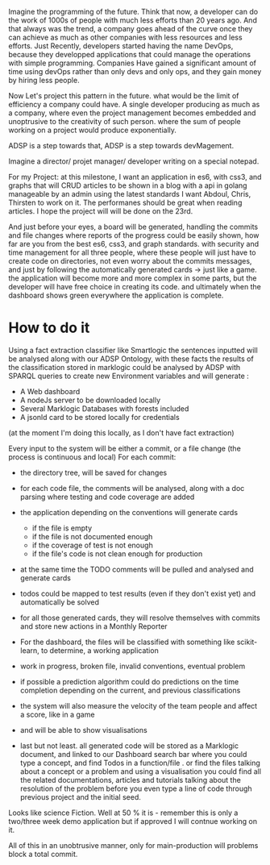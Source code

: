 Imagine the programming of the future.
Think that now, a developer can do the work of 1000s of people with much less efforts than 20 years ago.
And that always was the trend, a company goes ahead of the curve once they can achieve as much as other companies with
less resources and less efforts.
Just Recently, developers started having the name DevOps, because they developped applications that could manage the operations with simple programming.
Companies Have gained a significant amount of time using devOps rather than only devs and only ops, and they gain money by hiring less people.

Now Let's project this pattern in the future. what would be the limit of efficiency a company could have.
A single developer producing as much as a company, where even the project management becomes embedded and unoptrusive to the creativity of such person.
where the sum of people working on a project would produce exponentially.

ADSP is a step towards that,
ADSP is a step towards devMagement.

Imagine a director/ projet manager/ developer writing on a special notepad.

For my Project: at this milestone,
I want an application in es6, with css3, and graphs
that will CRUD articles to be shown in a blog with a api in golang manageable by an admin
using the latest standards
I want Abdoul, Chris, Thirsten to work on it.
The performanes should be great when reading articles.
I hope the project will will be done on the 23rd.

And just before your eyes, a board will be generated, handling the commits and file changes
where reports of the progress could be easily shown, how far are you from the best es6, css3, and graph standards.
with security and time management for all three people, where these people will just have to create code on directories,
not even worry about the commits messages, and just by following the automatically generated cards -> just like a game.
the application will become more and more complex in some parts, but the developer will have free choice in creating its code.
and ultimately when the dashboard shows green everywhere the application is complete.


How to do it
=============

Using a fact extraction classifier like Smartlogic
the sentences inputted will be analysed along with our ADSP Ontology,
with these facts
the results of the classification stored in marklogic could be analysed by ADSP with SPARQL queries to create new Environment variables and will generate :
- A Web dashboard
- A nodeJs server to be downloaded locally
- Several Marklogic Databases with forests included
- A jsonld card to be stored locally for credentials

(at the moment I'm doing this locally, as I don't have fact extraction)

Every input to the system will be either a commit, or a file change (the process is continuous and local)
For each commit:
- the directory tree, will be saved for changes
- for each code file, the comments will be analysed, along with a doc parsing where testing and code coverage are added
- the application depending on the conventions will generate cards
    - if the file is empty
    - if the file is not documented enough
    - if the coverage of test is not enough
    - if the file's code is not clean enough for production
- at the same time the TODO comments will be pulled and analysed and generate cards
- todos could be mapped to test results (even if they don't exist yet) and automatically be solved
- for all those generated cards, they will resolve themselves with commits and store new actions in a Monthly Reporter

- For the dashboard, the files will be classified with something like scikit-learn, to determine, a working application
- work in progress, broken file, invalid conventions, eventual problem
- if possible a prediction algorithm could do predictions on the time completion depending on the current, and previous classifications
- the system will also measure the velocity of the team people and affect a score, like in a game
- and will be able to show visualisations
- last but not least. all generated code will be stored as a Marklogic document, and linked to our Dashboard search bar
where you could type a concept, and find Todos in a function/file . or find the files talking about a concept or a problem
and using a visualisation you could find all the related documentations, articles and tutorials talking about the resolution of the problem before you even type a line of code
through previous project and the initial seed.

Looks like science Fiction.
Well at 50 % it is - remember this is only a two/three week demo application but if approved I will contnue working on it.




All of this in an unobtrusive manner, only for main-production will problems block a total commit.
